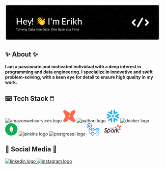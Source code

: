 ![Header](./icons/github-header-image.png)

## ✨ About  ✨
#### I am a passionate and motivated individual with a deep interest in programming and data engineering. I specialize in innovative and swift problem-solving, with a keen eye for detail to ensure high quality in my work.

## ⌨️ Tech Stack 🖱️
<div align="left" >
  <img src="https://skillicons.dev/icons?i=aws" height="40" alt="amazonwebservices logo"  />
  <img src="./icons/dbt.svg" height="40" alt="dbt logo"/>
  <img src="https://cdn.jsdelivr.net/gh/devicons/devicon/icons/python/python-original.svg" height="40" alt="python logo"  />
  <img src="./icons/snowflake.svg" height="40" alt="snowflake logo"/>
  <img src="https://cdn.jsdelivr.net/gh/devicons/devicon/icons/docker/docker-original.svg" height="40" alt="docker logo"  />
  <img src="./icons/mongodb.svg" height="40" alt="mongodb logo"  />
  <img src="https://skillicons.dev/icons?i=jenkins" height="40" alt="jenkins logo"  />
  <img src="https://cdn.jsdelivr.net/gh/devicons/devicon/icons/postgresql/postgresql-original.svg" height="40" alt="postgresql logo"  />
  <img src="./icons/gh_actions.png" height="40" alt="gh actions logo"  />
  <img src="./icons/apache_spark.png" height="40" alt="apache spark logo"  />

</div>

## 📱 Social Media 📰
<div align="left">
  <a href="www.linkedin.com/in/erikh-petrushynets-40188b201" target="_blank">
    <img src="https://raw.githubusercontent.com/maurodesouza/profile-readme-generator/master/src/assets/icons/social/linkedin/default.svg" height="40" alt="linkedin logo"  />
  </a>
  <a href="https://www.instagram.com/erikhpetrushynets/" target="_blank">
    <img src="https://raw.githubusercontent.com/maurodesouza/profile-readme-generator/master/src/assets/icons/social/instagram/default.svg" height="40" alt="instagram logo"  />
  </a>
</div>

###